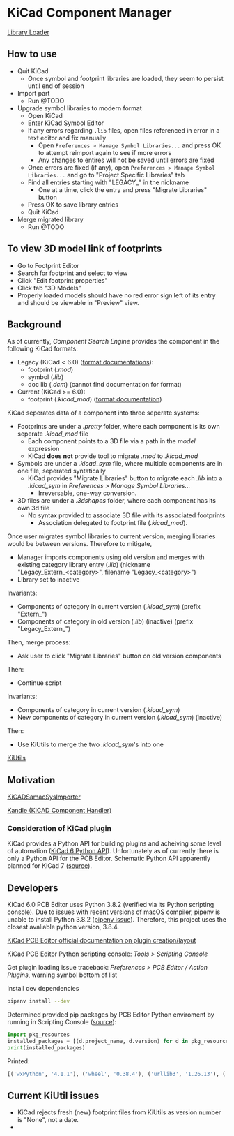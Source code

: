 # KiCad Component Manager

[Library Loader](https://www.samacsys.com/library-loader/)

## How to use

- Quit KiCad
  - Once symbol and footprint libraries are loaded, they seem to persist until end of session
- Import part
  - Run @TODO
- Upgrade symbol libraries to modern format
  - Open KiCad
  - Enter KiCad Symbol Editor
  - If any errors regarding `.lib` files, open files referenced in error in a text editor and fix manually
    - Open `Preferences > Manage Symbol Libraries...` and press OK to attempt reimport again to see if more errors
    - Any changes to entires will not be saved until errors are fixed
  - Once errors are fixed (if any), open `Preferences > Manage Symbol Libraries...` and go to "Project Specific Libraries" tab
  - Find all entries starting with "LEGACY_" in the nickname
    - One at a time, click the entry and press "Migrate Libraries" button
  - Press OK to save library entries
  - Quit KiCad
- Merge migrated library
  - Run @TODO

## To view 3D model link of footprints

- Go to Footprint Editor
- Search for footprint and select to view
- Click "Edit footprint properties"
- Click tab "3D Models"
- Properly loaded models should have no red error sign left of its entry and should be viewable in "Preview" view.

## Background

As of currently, _Component Search Engine_ provides the component in the following KiCad formats:
- Legacy (KiCad < 6.0) ([format documentations](https://dev-docs.kicad.org/en/file-formats/legacy-4-to-6/legacy_file_format_documentation.pdf)):
  - footprint (_.mod_)
  - symbol (_.lib_)
  - doc lib (_.dcm_) (cannot find documentation for format)
- Current (KiCad >= 6.0):
  - footprint (_.kicad\_mod_) ([format documentation](https://dev-docs.kicad.org/en/file-formats/sexpr-footprint/))

KiCad seperates data of a component into three seperate systems:
- Footprints are under a _.pretty_ folder, where each component is its own seperate _.kicad\_mod_ file
  - Each component points to a 3D file via a path in the _model_ expression
  - KiCad **does not** provide tool to migrate _.mod_ to _.kicad\_mod_
- Symbols are under a _.kicad\_sym_ file, where multiple components are in one file, seperated syntatically
  - KiCad provides "Migrate Libraries" button to migrate each _.lib_ into a _.kicad\_sym_ in *Preferences > Manage Symbol Libraries...*
    - Irreversable, one-way conversion.
- 3D files are under a _.3dshapes_ folder, where each component has its own 3d file
  - No syntax provided to associate 3D file with its associated footprints
    - Association delegated to footprint file (_.kicad\_mod_).

Once user migrates symbol libraries to current version, merging libraries would be between versions.
Therefore to mitigate, 
- Manager imports components using old version and merges with existing category library entry (_.lib_) (nickname "Legacy\_Extern\_\<category\>", filename "Legacy_\<category\>")
- Library set to inactive

Invariants:

- Components of category in current version (_.kicad\_sym_) (prefix "Extern_")
- Components of category in old version (_.lib_) (inactive) (prefix "Legacy_Extern_")

Then, merge process:

- Ask user to click "Migrate Libraries" button on old version components

Then:

- Continue script

Invariants:

- Components of category in current version (_.kicad\_sym_)
- New components of category in current version (_.kicad\_sym_) (inactive)

Then:

- Use KiUtils to merge the two _.kicad\_sym_'s into one

[KiUtils](https://github.com/mvnmgrx/kiutils)

## Motivation

[KiCADSamacSysImporter](https://github.com/ulikoehler/KiCADSamacSysImporter)

[Kandle (KiCAD Component Handler)](https://github.com/HarveyBates/kicad-component-handler)

### Consideration of KiCad plugin

KiCad provides a Python API for building plugins and acheiving some level of automation ([KiCad 6 Python API](https://docs.kicad.org/doxygen-python-6.0/namespaces.html)).  Unfortunately as of currently there is only a Python API for the PCB Editor.  Schematic Python API apparently planned for KiCad 7 ([source](https://forum.kicad.info/t/eeschema-python-api/34042)).

<!-- As the current API does not provide an interface to both the footprint, symbol, and 3d shapes libraries, this project chooses to forgo component management as a KiCad plugin.   -->

## Developers

KiCad 6.0 PCB Editor uses Python 3.8.2 (verified via its Python scripting console).  Due to issues with recent versions of macOS compiler, pipenv is unable to install Python 3.8.2 ([pipenv issue](https://github.com/pyenv/pyenv/issues/2143#issuecomment-1113239762)).  Therefore, this project uses the closest avaliable python version, 3.8.4.

[KiCad PCB Editor official documentation on plugin creation/layout](https://dev-docs.kicad.org/en/python/pcbnew/) 

KiCad PCB Editor Python scripting console: *Tools > Scripting Console*

Get plugin loading issue traceback: *Preferences > PCB Editor / Action Plugins*, warning symbol bottom of list

Install dev dependencies
```bash
pipenv install --dev
```

Determined provided pip packages by PCB Editor Python enviroment by running in Scripting Console ([source](https://stackoverflow.com/questions/739993/how-do-i-get-a-list-of-locally-installed-python-modules#comment66310778_23885252)):
```python
import pkg_resources
installed_packages = [(d.project_name, d.version) for d in pkg_resources.working_set]
print(installed_packages)
```

Printed:

```python
[('wxPython', '4.1.1'), ('wheel', '0.38.4'), ('urllib3', '1.26.13'), ('six', '1.16.0'), ('setuptools', '41.2.0'), ('requests', '2.28.1'), ('pip', '19.2.3'), ('idna', '3.4'), ('charset-normalizer', '2.1.1'), ('certifi', '2022.12.7')]
```

## Current KiUtil issues

- KiCad rejects fresh (new) footprint files from KiUtils as version number is "None", not a date.
- 